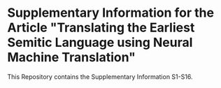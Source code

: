 # Supplementary Information for the Article "Translating the Earliest Semitic Language using Neural Machine Translation"
This Repository contains the Supplementary Information S1-S16.
